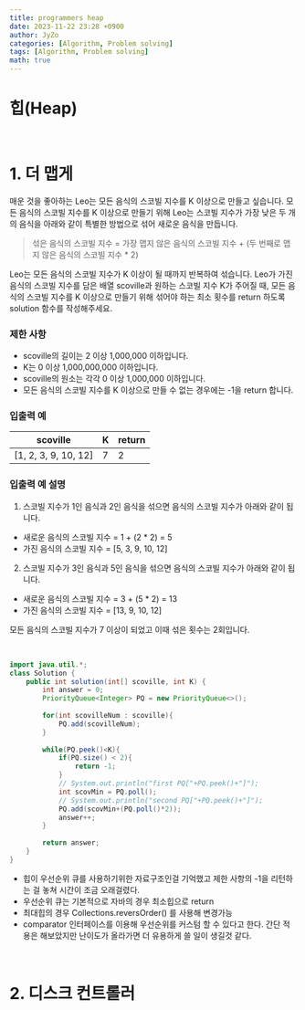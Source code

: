```yaml
---
title: programmers heap
date: 2023-11-22 23:28 +0900
author: JyZo
categories: [Algorithm, Problem solving]
tags: [Algorithm, Problem solving]
math: true
---
```



# 힙(Heap)

<br/>

# 1. 더 맵게
매운 것을 좋아하는 Leo는 모든 음식의 스코빌 지수를 K 이상으로 만들고 싶습니다. 모든 음식의 스코빌 지수를 K 이상으로 만들기 위해 Leo는 스코빌 지수가 가장 낮은 두 개의 음식을 아래와 같이 특별한 방법으로 섞어 새로운 음식을 만듭니다.

>섞은 음식의 스코빌 지수 = 가장 맵지 않은 음식의 스코빌 지수 + (두 번째로 맵지 않은 음식의 스코빌 지수 * 2)

Leo는 모든 음식의 스코빌 지수가 K 이상이 될 때까지 반복하여 섞습니다.
Leo가 가진 음식의 스코빌 지수를 담은 배열 scoville과 원하는 스코빌 지수 K가 주어질 때, 모든 음식의 스코빌 지수를 K 이상으로 만들기 위해 섞어야 하는 최소 횟수를 return 하도록 solution 함수를 작성해주세요.

### 제한 사항
- scoville의 길이는 2 이상 1,000,000 이하입니다.
- K는 0 이상 1,000,000,000 이하입니다.
- scoville의 원소는 각각 0 이상 1,000,000 이하입니다.
- 모든 음식의 스코빌 지수를 K 이상으로 만들 수 없는 경우에는 -1을 return 합니다.


### 입출력 예

|scoville | K | return|
|----|----|----|
| [1, 2, 3, 9, 10, 12] |7 | 2 |


### 입출력 예 설명
1.  스코빌 지수가 1인 음식과 2인 음식을 섞으면 음식의 스코빌 지수가 아래와 같이 됩니다.
- 새로운 음식의 스코빌 지수 = 1 + (2 * 2) = 5
- 가진 음식의 스코빌 지수 = [5, 3, 9, 10, 12]

2. 스코빌 지수가 3인 음식과 5인 음식을 섞으면 음식의 스코빌 지수가 아래와 같이 됩니다.
- 새로운 음식의 스코빌 지수 = 3 + (5 * 2) = 13
- 가진 음식의 스코빌 지수 = [13, 9, 10, 12]

모든 음식의 스코빌 지수가 7 이상이 되었고 이때 섞은 횟수는 2회입니다.

<br/>

```java
import java.util.*;
class Solution {
    public int solution(int[] scoville, int K) {
        int answer = 0;
        PriorityQueue<Integer> PQ = new PriorityQueue<>();
        
        for(int scovilleNum : scoville){
            PQ.add(scovilleNum);
        }
        
        while(PQ.peek()<K){
            if(PQ.size() < 2){
                return -1;
            }
            // System.out.println("first PQ["+PQ.peek()+"]");
            int scovMin = PQ.poll();
            // System.out.println("second PQ["+PQ.peek()+"]");
            PQ.add(scovMin+(PQ.poll()*2));
            answer++;
        }
        
        return answer;
    }
}
```
- 힙이 우선순위 큐를 사용하기위한 자료구조인걸 기억했고 제한 사항의 -1을 리턴하는 걸 놓쳐 시간이 조금 오래걸렸다.
- 우선순위 큐는 기본적으로 자바의 경우 최소힙으로 return
- 최대힙의 경우 Collections.reversOrder() 를 사용해 변경가능
- comparator 인터페이스를 이용해 우선순위를 커스텀 할 수 있다고 한다. 간단 적용은 해보았지만 난이도가 올라가면 더 유용하게 쓸 일이 생길것 같다.

<br/>

# 2. 디스크 컨트롤러
